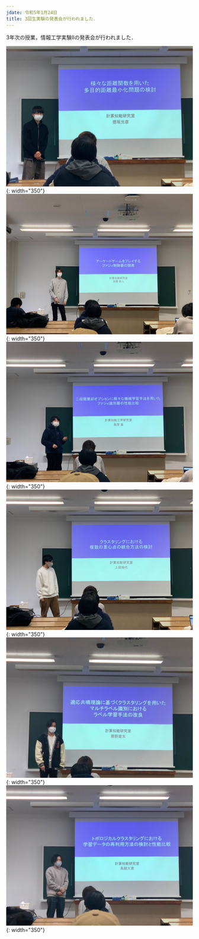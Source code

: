 ```yaml
---
jdate: 令和5年1月24日
title: 3回生実験の発表会が行われました．
---
```


3年次の授業，情報工学実験IIの発表会が行われました．<br>


![徳坂君](/assets/images/news/202301/CSEXP23_1.png){: width="350"}
![友藤君](/assets/images/news/202301/CSEXP23_2.png){: width="350"}
![島原君](/assets/images/news/202301/CSEXP23_3.png){: width="350"}
![上田君](/assets/images/news/202301/CSEXP23_4.png){: width="350"}
![扇野君](/assets/images/news/202301/CSEXP23_5.png){: width="350"}
![鳥越君](/assets/images/news/202301/CSEXP23_6.png){: width="350"}